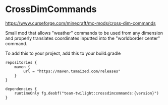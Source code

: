 # CrossDimCommands
https://www.curseforge.com/minecraft/mc-mods/cross-dim-commands

Small mod that allows "weather" commands to be used from any dimension and properly translates coordinates inputted into the "worldborder center" command.

To add this to your project, add this to your build.gradle


```
repositories {
    maven {
        url = "https://maven.tamaized.com/releases"
    }
}

dependencies {
    runtimeOnly fg.deobf("team-twilight:crossdimcommands:{version}")
}
```
